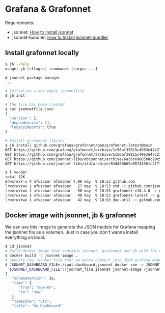 # Grafana & Grafonnet

Requirements:

- jsonnet: [How to Install jsonnet](https://github.com/google/jsonnet?tab=readme-ov-file#packages)
- jsonnet-bundler: [How to Install jsonnet-bundler](https://github.com/jsonnet-bundler/jsonnet-bundler?tab=readme-ov-file#install)

## Install grafonnet locally

```bash
$ jb --help
usage: jb [<flags>] <command> [<args> ...]

A jsonnet package manager
...

# Initialize a new empty jsonnetfile
$ jb init

# The file has been created
$ cat jsonnetfile.json
{
  "version": 1,
  "dependencies": [],
  "legacyImports": true
}

# Install grafonnet library
$ jb install github.com/grafana/grafonnet/gen/grafonnet-latest@main
GET https://github.com/grafana/grafonnet/archive/1c56af39815c4903e47c27194444456f005f65df.tar.gz 200
GET https://github.com/grafana/grafonnet/archive/1c56af39815c4903e47c27194444456f005f65df.tar.gz 200
GET https://github.com/jsonnet-libs/docsonnet/archive/6ac6c69685b8c29c54515448eaca583da2d88150.tar.gz 200
GET https://github.com/jsonnet-libs/xtd/archive/63d430b69a95741061c2f7fc9d84b1a778511d9c.tar.gz 200

$ l vendor
total 12K
drwxrwxr-x 4 afuscoar afuscoar 4,0K may  9 18:53 github.com
lrwxrwxrwx 1 afuscoar afuscoar   27 may  9 18:53 xtd -> github.com/jsonnet-libs/xtd
lrwxrwxrwx 1 afuscoar afuscoar   50 may  9 18:53 grafonnet-v10.4.0 -> github.com/grafana/grafonnet/gen/grafonnet-v10.4.0
lrwxrwxrwx 1 afuscoar afuscoar   49 may  9 18:53 grafonnet-latest -> github.com/grafana/grafonnet/gen/grafonnet-latest
lrwxrwxrwx 1 afuscoar afuscoar   42 may  9 18:53 doc-util -> github.com/jsonnet-libs/docsonnet/doc-util
```

## Docker image with jsonnet, jb & grafonnet

We can use this image to generate the JSON models for Grafana mapping the jsonnet file as a volumen. Just in case you don't wanna install everything on local.

```bash
$ cd jsonnet
# Build docker image that contains jsonnet, grafonnet and jb with the vendor
$ docker build -t jsonnet-image .
# Specify the jsonnet file that we wanna convert into JSON grafana model
$ JSONNET_DASHBOARD_FILE=./zuul-dashboard.jsonnet docker run -e JSONNET_FILE=/jsonnet_file.jsonnet -v
 "$JSONNET_DASHBOARD_FILE":/jsonnet_file.jsonnet jsonnet-image /jsonnet_file.jsonnet
{
   "schemaVersion": 36,
   "time": {
      "from": "now-6h",
      "to": "now"
   },
   "timezone": "utc",
   "title": "My Dashboard"
```